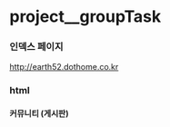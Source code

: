 # project__groupTask     

### 인덱스 페이지       
http://earth52.dothome.co.kr      



### html     

#### 커뮤니티 (게시판)     
